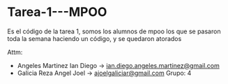 # Tarea-1---MPOO
Es el código de la tarea 1, somos los alumnos de mpoo los que se pasaron toda la semana haciendo un código, y se quedaron atorados

Attm:
- Angeles Martinez Ian Diego -> ian.diego.angeles.martinez@gmail.com
- Galicia Reza Angel Joel -> ajoelgaliciar@gmail.com
Grupo: 4
